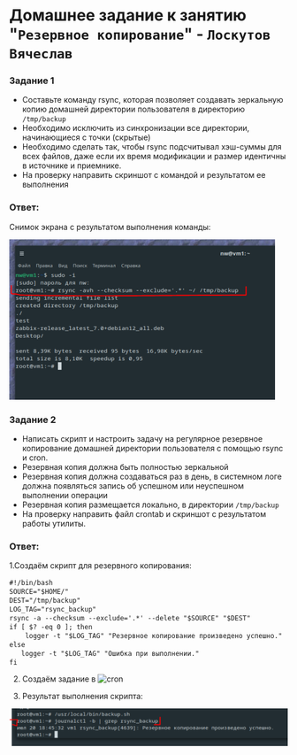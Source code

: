 # Домашнее задание к занятию "`Резервное копирование`" - `Лоскутов Вячеслав`

### Задание 1
- Составьте команду rsync, которая позволяет создавать зеркальную копию домашней директории пользователя в директорию `/tmp/backup`
- Необходимо исключить из синхронизации все директории, начинающиеся с точки (скрытые)
- Необходимо сделать так, чтобы rsync подсчитывал хэш-суммы для всех файлов, даже если их время модификации и размер идентичны в источнике и приемнике.
- На проверку направить скриншот с командой и результатом ее выполнения

### Ответ:
Снимок экрана с результатом выполнения команды:

![Команда rsync](https://github.com/NightWalkerZ488/backup-lockutovvv/blob/main/rsync.PNG)


### Задание 2
- Написать скрипт и настроить задачу на регулярное резервное копирование домашней директории пользователя с помощью rsync и cron.
- Резервная копия должна быть полностью зеркальной
- Резервная копия должна создаваться раз в день, в системном логе должна появляться запись об успешном или неуспешном выполнении операции
- Резервная копия размещается локально, в директории `/tmp/backup`
- На проверку направить файл crontab и скриншот с результатом работы утилиты.

### Ответ:
1.Создаём скрипт для резервного копирования:

```
#!/bin/bash
SOURCE="$HOME/"
DEST="/tmp/backup"
LOG_TAG="rsync_backup"
rsync -a --checksum --exclude='.*' --delete "$SOURCE" "$DEST"
if [ $? -eq 0 ]; then
    logger -t "$LOG_TAG" "Резервное копирование произведено успешно."
else
   logger -t "$LOG_TAG" "Ошибка при выполнении."
fi
```

2. Создаём задание в ![cron](https://github.com/NightWalkerZ488/backup-lockutovvv/blob/main/crontab)

3. Результат выполнения скрипта:

![скрипт](https://github.com/NightWalkerZ488/backup-lockutovvv/blob/main/backUP.PNG)



